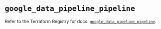 # `google_data_pipeline_pipeline`

Refer to the Terraform Registry for docs: [`google_data_pipeline_pipeline`](https://registry.terraform.io/providers/hashicorp/google/6.36.0/docs/resources/data_pipeline_pipeline).
